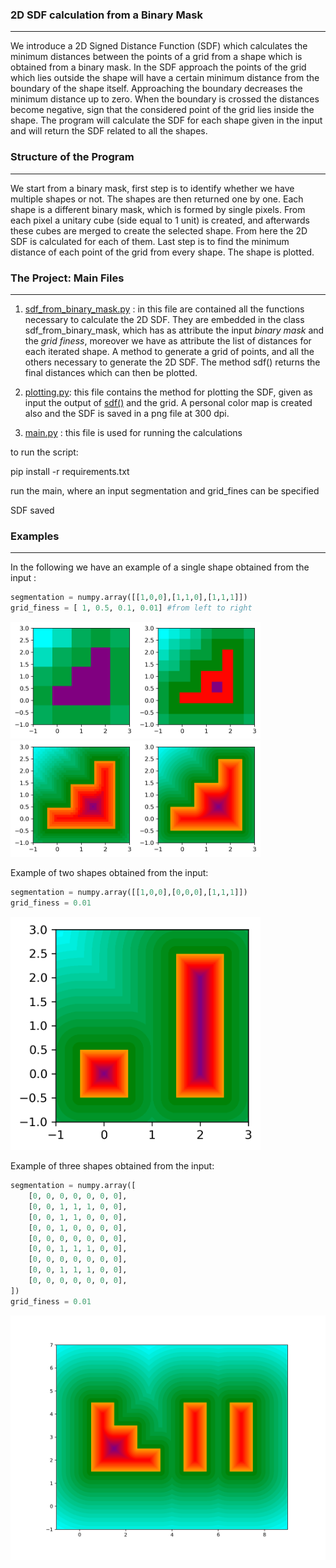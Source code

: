 ### **2D SDF calculation from a Binary Mask**
***

We introduce a 2D Signed Distance Function (SDF) which calculates the minimum distances between the points of a grid from a shape which is obtained from a binary mask. In the SDF approach the points of the grid which lies outside the shape will have a certain minimum distance from the boundary of the shape itself. Approaching the boundary decreases the minimum distance up to zero. When the boundary is crossed the distances become negative, sign that the considered point of the grid lies inside the shape. 
The program will calculate the SDF for each shape given in the input and will return the SDF related to all the shapes. 

### **Structure of the Program**
***
We start from a binary mask, first step is to identify whether we have multiple shapes or not. The shapes are then returned one by one. 
Each shape is a different binary mask, which is formed by single pixels. From each pixel a unitary cube (side equal to 1 unit) is created, and afterwards these cubes are merged to create the selected shape. 
From here the 2D SDF is calculated for each of them. 
Last step is to find the minimum distance of each point of the grid from every shape. 
The shape is plotted. 

### **The Project: Main Files**
***
1. [sdf_from_binary_mask.py](https://github.com/Luigi-Rugg95/ProjectSDF/blob/main/sdf_from_binary_mask.py) : in this file are contained all the functions necessary to calculate the 2D SDF. They are embedded in the class sdf_from_binary_mask, which has as attribute the input _binary mask_ and the _grid finess_, moreover we have as attribute the list of distances for each iterated shape. A method to generate a grid of points, and all the others necessary to generate the 2D SDF. The method sdf() returns the final distances which can then be plotted. 

2. [plotting.py](https://github.com/Luigi-Rugg95/ProjectSDF/blob/main/plotting.py): this file contains the method for plotting the SDF, given as input the output of [sdf()](https://github.com/Luigi-Rugg95/ProjectSDF/blob/main/sdf_from_binary_mask.py) and the grid. A personal color map is created also and the SDF is saved in a png file at 300 dpi. 

3. [main.py](https://github.com/Luigi-Rugg95/ProjectSDF/blob/main/main.py) : this file is used for running the calculations

to run the script: 

pip install -r requirements.txt

run the main, where an input segmentation and grid_fines can be specified

SDF saved

### **Examples**
***
In the following we have an example of a single shape obtained from the input :
```Python
segmentation = numpy.array([[1,0,0],[1,1,0],[1,1,1]])
grid_finess = [ 1, 0.5, 0.1, 0.01] #from left to right
```

<img src="https://github.com/Luigi-Rugg95/ProjectSDF/blob/8088f94b767b2ceebdde9d593e12015039e2b227/Examples/shape_grid_1.png" alt="drawing" width="200"/><img src="https://github.com/Luigi-Rugg95/ProjectSDF/blob/91a5e337704ae9b28428e72b9db9494309a72a08/Examples/shape_grid_05.png" alt="drawing" width="200"/><img src="https://github.com/Luigi-Rugg95/ProjectSDF/blob/91a5e337704ae9b28428e72b9db9494309a72a08/Examples/shape_grid_01.png" alt="drawing" width="200"/><img src="https://github.com/Luigi-Rugg95/ProjectSDF/blob/91a5e337704ae9b28428e72b9db9494309a72a08/Examples/shape_grid_001.png" alt="drawing" width="200"/>

Example of two shapes obtained from the input: 
```Python
segmentation = numpy.array([[1,0,0],[0,0,0],[1,1,1]])
grid_finess = 0.01
```
<img src="https://github.com/Luigi-Rugg95/ProjectSDF/blob/f9e86612b303f9d5d2b009050bf152a9ed88443e/Examples/shape2_grid_001.png" alt="drawing" width="400"/>

Example of three shapes obtained from the input: 
```Python
segmentation = numpy.array([
    [0, 0, 0, 0, 0, 0, 0],
    [0, 0, 1, 1, 1, 0, 0],
    [0, 0, 1, 1, 0, 0, 0],
    [0, 0, 1, 0, 0, 0, 0],
    [0, 0, 0, 0, 0, 0, 0],
    [0, 0, 1, 1, 1, 0, 0],
    [0, 0, 0, 0, 0, 0, 0],
    [0, 0, 1, 1, 1, 0, 0],
    [0, 0, 0, 0, 0, 0, 0],
])
grid_finess = 0.01
```
<img src="https://github.com/Luigi-Rugg95/ProjectSDF/blob/f76813beb77e2930861e445be7cfd236e1e9f563/Examples/shape3_grid_001.png" alt="drawing" width="600"/>



